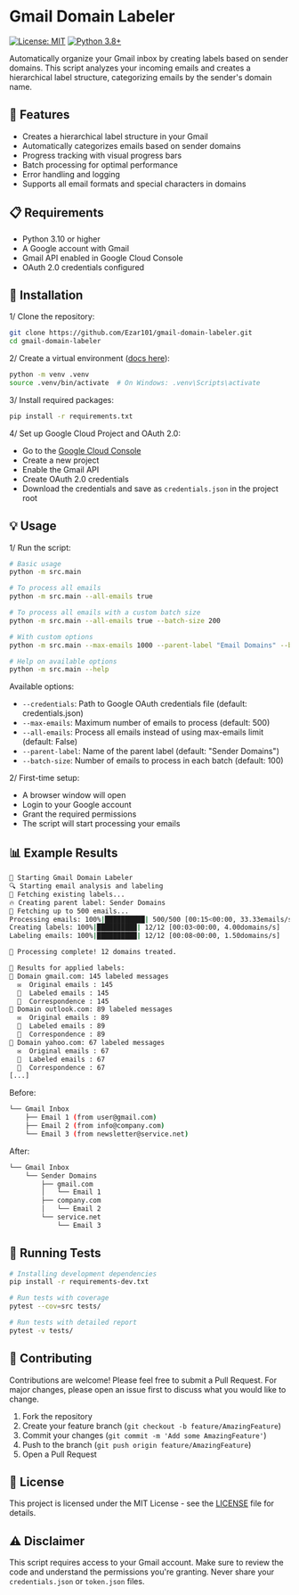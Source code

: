# Gmail Domain Labeler

[![License: MIT](https://img.shields.io/badge/License-MIT-yellow.svg)](https://opensource.org/licenses/MIT)
[![Python 3.8+](https://img.shields.io/badge/python-3.10+-blue.svg)](https://www.python.org/downloads/)

Automatically organize your Gmail inbox by creating labels based on sender domains. This script analyzes your incoming emails and creates a hierarchical label structure, categorizing emails by the sender's domain name.

## 🌟 Features

- Creates a hierarchical label structure in your Gmail
- Automatically categorizes emails based on sender domains
- Progress tracking with visual progress bars
- Batch processing for optimal performance
- Error handling and logging
- Supports all email formats and special characters in domains

## 📋 Requirements

- Python 3.10 or higher
- A Google account with Gmail
- Gmail API enabled in Google Cloud Console
- OAuth 2.0 credentials configured

## 🚀 Installation

1/ Clone the repository:

```bash
git clone https://github.com/Ezar101/gmail-domain-labeler.git
cd gmail-domain-labeler
```

2/ Create a virtual environment ([docs here](https://packaging.python.org/en/latest/guides/installing-using-pip-and-virtual-environments/)):

```bash
python -m venv .venv
source .venv/bin/activate  # On Windows: .venv\Scripts\activate
```

3/ Install required packages:

```bash
pip install -r requirements.txt
```

4/ Set up Google Cloud Project and OAuth 2.0:

- Go to the [Google Cloud Console](https://console.cloud.google.com/)
- Create a new project
- Enable the Gmail API
- Create OAuth 2.0 credentials
- Download the credentials and save as `credentials.json` in the project root

## 💡 Usage

1/ Run the script:

```bash
# Basic usage
python -m src.main

# To process all emails
python -m src.main --all-emails true

# To process all emails with a custom batch size
python -m src.main --all-emails true --batch-size 200

# With custom options
python -m src.main --max-emails 1000 --parent-label "Email Domains" --batch-size 50

# Help on available options
python -m src.main --help
```

Available options:

- `--credentials`: Path to Google OAuth credentials file (default: credentials.json)
- `--max-emails`: Maximum number of emails to process (default: 500)
- `--all-emails`: Process all emails instead of using max-emails limit (default: False)
- `--parent-label`: Name of the parent label (default: "Sender Domains")
- `--batch-size`: Number of emails to process in each batch (default: 100)

2/ First-time setup:

- A browser window will open
- Login to your Google account
- Grant the required permissions
- The script will start processing your emails

## 📊 Example Results

```bash
🚀 Starting Gmail Domain Labeler
🔍 Starting email analysis and labeling
🚀 Fetching existing labels...
🔥 Creating parent label: Sender Domains
🚀 Fetching up to 500 emails...
Processing emails: 100%|██████████| 500/500 [00:15<00:00, 33.33emails/s]
Creating labels: 100%|██████████| 12/12 [00:03<00:00, 4.00domains/s]
Labeling emails: 100%|██████████| 12/12 [00:08<00:00, 1.50domains/s]

🎉 Processing complete! 12 domains treated.

📣 Results for applied labels:
💠 Domain gmail.com: 145 labeled messages
  ✉️  Original emails : 145
  💌  Labeled emails : 145
  📩  Correspondence : 145
💠 Domain outlook.com: 89 labeled messages
  ✉️  Original emails : 89
  💌  Labeled emails : 89
  📩  Correspondence : 89
💠 Domain yahoo.com: 67 labeled messages
  ✉️  Original emails : 67
  💌  Labeled emails : 67
  📩  Correspondence : 67
[...]
```

Before:

```bash
└── Gmail Inbox
    ├── Email 1 (from user@gmail.com)
    ├── Email 2 (from info@company.com)
    └── Email 3 (from newsletter@service.net)
```

After:

```bash
└── Gmail Inbox
    └── Sender Domains
        ├── gmail.com
        │   └── Email 1
        ├── company.com
        │   └── Email 2
        └── service.net
            └── Email 3
```

## 🧪 Running Tests

```bash
# Installing development dependencies
pip install -r requirements-dev.txt

# Run tests with coverage
pytest --cov=src tests/

# Run tests with detailed report
pytest -v tests/
```

## 🤝 Contributing

Contributions are welcome! Please feel free to submit a Pull Request. For major changes, please open an issue first to discuss what you would like to change.

1. Fork the repository
2. Create your feature branch (`git checkout -b feature/AmazingFeature`)
3. Commit your changes (`git commit -m 'Add some AmazingFeature'`)
4. Push to the branch (`git push origin feature/AmazingFeature`)
5. Open a Pull Request

## 📝 License

This project is licensed under the MIT License - see the [LICENSE](LICENSE) file for details.

## ⚠️ Disclaimer

This script requires access to your Gmail account. Make sure to review the code and understand the permissions you're granting. Never share your `credentials.json` or `token.json` files.

